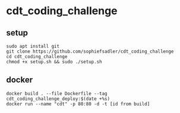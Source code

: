 # cdt_coding_challenge

## setup

```
sudo apt install git
git clone https://github.com/sophiefsadler/cdt_coding_challenge
cd cdt_coding_challenge
chmod +x setup.sh && sudo ./setup.sh
```

## docker

```
docker build . --file Dockerfile --tag cdt_coding_challenge_deploy:$(date +%s)
docker run --name "cdt" -p 80:80 -d -t [id from build]
```
